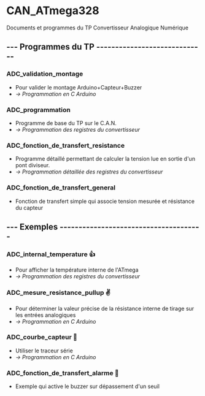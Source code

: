 # CAN_ATmega328
Documents et programmes du TP Convertisseur Analogique Numérique

## --- Programmes du TP -----------------------------

### ADC_validation_montage
- Pour valider le montage Arduino+Capteur+Buzzer  
- *-> Programmation en C Arduino*
   
  
### ADC_programmation
- Programme de base du TP sur le C.A.N. 
- *-> Programmation des registres du convertisseur*
   
   
### ADC_fonction_de_transfert_resistance
- Programme détaillé permettant de calculer la tension lue en sortie d'un pont diviseur.
- *-> Programmation détaillée des registres du convertisseur*
   
   
### ADC_fonction_de_transfert_general
- Fonction de transfert simple qui associe tension mesurée et résistance du capteur  
   
   
## --- Exemples --------------------------------------

### ADC_internal_temperature :+1:
- Pour afficher la température interne de l'ATmega
- *-> Programmation des registres du convertisseur*
   
  
### ADC_mesure_resistance_pullup :v:
- Pour déterminer la valeur précise de la résistance interne de tirage sur les entrées analogiques
- *-> Programmation en C Arduino*
   

### ADC_courbe_capteur :sparkling_heart:
- Utiliser le traceur série
- *-> Programmation en C Arduino*
   

### ADC_fonction_de_transfert_alarme :mega:
- Exemple qui active le buzzer sur dépassement d'un seuil   
   
